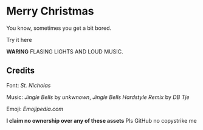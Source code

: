 # Merry Christmas

You know, sometimes you get a bit bored.

Try it here

**WARING** FLASING LIGHTS AND LOUD MUSIC.

## Credits

Font: *St. Nicholas*

Music: *Jingle Bells* by *unkwnown*, *Jingle Bells Hardstyle Remix* by *DB Tje*

Emoji: *Emojipedia.com*

**I claim no ownership over any of these assets** Pls GitHub no copystrike me
